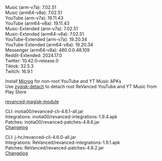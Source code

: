 Music (arm-v7a): 7.02.51  
Music (arm64-v8a): 7.02.51  
YouTube (arm-v7a): 19.11.43  
YouTube (arm64-v8a): 19.11.43  
Music-Extended (arm-v7a): 7.02.51  
Music-Extended (arm64-v8a): 7.02.51  
YouTube-Extended (arm-v7a): 19.20.34  
YouTube-Extended (arm64-v8a): 19.20.34  
Messenger (arm64-v8a): 460.0.0.48.109  
Reddit-Extended: 2024.17.0  
Twitter: 10.42.0-release.0  
Tiktok: 32.5.3  
Twitch: 16.9.1  

Install [Microg](https://github.com/ReVanced/GmsCore/releases) for non-root YouTube and YT Music APKs  
Use [zygisk-detach](https://github.com/j-hc/zygisk-detach) to detach root ReVanced YouTube and YT Music from Play Store  

[revanced-magisk-module](https://github.com/j-hc/revanced-magisk-module)
  
CLI: inotia00/revanced-cli-4.6.1-all.jar  
Integrations: inotia00/revanced-integrations-1.9.4.apk  
Patches: inotia00/revanced-patches-4.8.6.jar  
[Changelog](https://github.com/inotia00/revanced-patches/releases/tag/v4.8.6)

CLI: j-hc/revanced-cli-4.6.0-all.jar  
Integrations: ReVanced/revanced-integrations-1.9.1.apk  
Patches: ReVanced/revanced-patches-4.8.2.jar  
[Changelog](https://github.com/ReVanced/revanced-patches/releases/tag/v4.8.2)  
